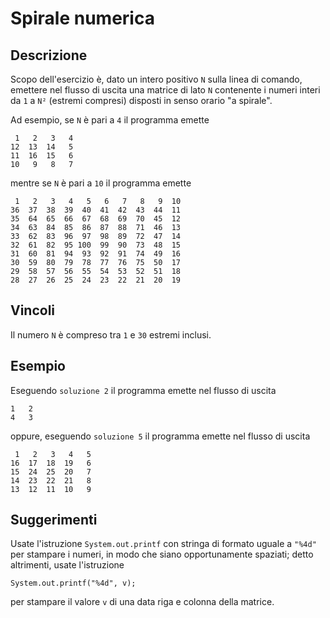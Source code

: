 Spirale numerica
================

Descrizione
-----------

Scopo dell'esercizio è, dato un intero positivo `N` sulla linea di comando,
emettere nel flusso di uscita una matrice di lato `N` contenente i numeri interi
da `1` a `N²` (estremi compresi) disposti in senso orario "a spirale".

Ad esempio, se `N` è pari a `4` il programma emette

     1   2   3   4
    12  13  14   5
    11  16  15   6
    10   9   8   7

mentre se `N` è pari a `10` il programma emette

     1   2   3   4   5   6   7   8   9  10
    36  37  38  39  40  41  42  43  44  11
    35  64  65  66  67  68  69  70  45  12
    34  63  84  85  86  87  88  71  46  13
    33  62  83  96  97  98  89  72  47  14
    32  61  82  95 100  99  90  73  48  15
    31  60  81  94  93  92  91  74  49  16
    30  59  80  79  78  77  76  75  50  17
    29  58  57  56  55  54  53  52  51  18
    28  27  26  25  24  23  22  21  20  19


Vincoli
-------

Il numero `N` è compreso tra `1` e `30` estremi inclusi.


Esempio
-------

Eseguendo `soluzione 2` il programma emette nel flusso di uscita

    1   2
    4   3

oppure, eseguendo `soluzione 5` il programma emette nel flusso di uscita

     1   2   3   4   5
    16  17  18  19   6
    15  24  25  20   7
    14  23  22  21   8
    13  12  11  10   9


Suggerimenti
------------

Usate l'istruzione `System.out.printf` con stringa di formato uguale a `"%4d"`
per stampare i numeri, in modo che siano opportunamente spaziati; detto
altrimenti, usate l'istruzione

    System.out.printf("%4d", v);

per stampare il valore `v` di una data riga e colonna della matrice.
